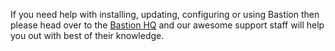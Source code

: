   If you need help with installing, updating, configuring or using Bastion then
  please head over to the [Bastion HQ](https://discord.gg/fzx8fkt 'Bastion HQ')
  and our awesome support staff will help you out with best of their knowledge.
